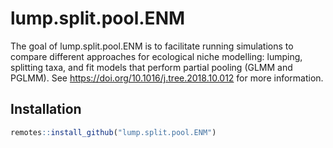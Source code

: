 
<!-- README.md is generated from README.Rmd. Please edit that file -->
lump.split.pool.ENM
===================

The goal of lump.split.pool.ENM is to facilitate running simulations to compare different approaches for ecological niche modelling: lumping, splitting taxa, and fit models that perform partial pooling (GLMM and PGLMM). See <https://doi.org/10.1016/j.tree.2018.10.012> for more information.

Installation
------------

``` r
remotes::install_github("lump.split.pool.ENM")
```
